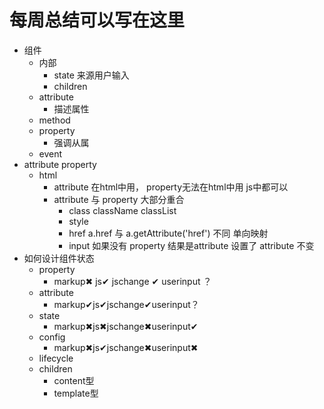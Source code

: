 # 每周总结可以写在这里

- 组件
  - 内部
    - state 来源用户输入
    - children
  - attribute
    - 描述属性
  - method
  - property
    - 强调从属
  - event
- attribute property
  - html
    - attribute 在html中用， property无法在html中用 js中都可以
    - attribute 与 property 大部分重合
      - class className classList
      - style
      - href a.href 与 a.getAttribute('href') 不同 单向映射
      - input 如果没有 property 结果是attribute 设置了 attribute 不变
- 如何设计组件状态
  - property
    - markup✖ js✔ jschange ✔ userinput ？
  - attribute
    - markup✔js✔jschange✔userinput？
  - state
    - markup✖js✖jschange✖userinput✔
  - config
    - markup✖js✔jschange✖userinput✖
  - lifecycle
  - children
    - content型
    - template型